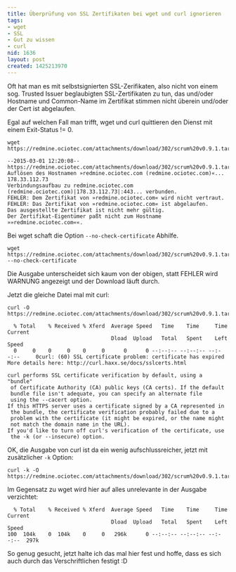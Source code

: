 ```yaml
---
title: Überprüfung von SSL Zertifikaten bei wget und curl ignorieren
tags:
- wget
- SSL
- Gut zu wissen
- curl
nid: 1636
layout: post
created: 1425213970
---
```

Oft hat man es mit selbstsignierten SSL-Zerifikaten, also nicht von einem sog. Trusted Issuer beglaubigten SSL-Zertifikaten zu tun, 
das und/oder Hostname und Common-Name im Zertifikat stimmen nicht überein und/oder der Cert ist abgelaufen.

Egal auf welchen Fall man trifft, wget und curl quittieren den Dienst mit einem Exit-Status != 0.

```
wget https://redmine.ociotec.com/attachments/download/302/scrum%20v0.9.1.tar.gz
```

```
--2015-03-01 12:20:08--  https://redmine.ociotec.com/attachments/download/302/scrum%20v0.9.1.tar.gz
Auflösen des Hostnamen »redmine.ociotec.com (redmine.ociotec.com)«... 178.33.112.73
Verbindungsaufbau zu redmine.ociotec.com (redmine.ociotec.com)|178.33.112.73|:443... verbunden.
FEHLER: Dem Zertifikat von »redmine.ociotec.com« wird nicht vertraut.
FEHLER: Das Zertifikat von »redmine.ociotec.com« ist abgelaufen.
Das ausgestellte Zertifikat ist nicht mehr gültig.
Der Zertifikat-Eigentümer paßt nicht zum Hostname »»redmine.ociotec.com««.
```
<!--break-->

Bei wget schaft die Option `--no-check-certificate` Abhilfe.

```
wget https://redmine.ociotec.com/attachments/download/302/scrum%20v0.9.1.tar.gz --no-check-certificate
```

Die Ausgabe unterscheidet sich kaum von der obigen, statt FEHLER wird WARNUNG angezeigt und der Download läuft durch.

Jetzt die gleiche Datei mal mit curl:

```
curl -O  https://redmine.ociotec.com/attachments/download/302/scrum%20v0.9.1.tar.gz
```

```
  % Total    % Received % Xferd  Average Speed   Time    Time     Time  Current
                                 Dload  Upload   Total   Spent    Left  Speed
  0     0    0     0    0     0      0      0 --:--:-- --:--:-- --:--:--     0curl: (60) SSL certificate problem: certificate has expired
More details here: http://curl.haxx.se/docs/sslcerts.html

curl performs SSL certificate verification by default, using a "bundle"
 of Certificate Authority (CA) public keys (CA certs). If the default
 bundle file isn't adequate, you can specify an alternate file
 using the --cacert option.
If this HTTPS server uses a certificate signed by a CA represented in
 the bundle, the certificate verification probably failed due to a
 problem with the certificate (it might be expired, or the name might
 not match the domain name in the URL).
If you'd like to turn off curl's verification of the certificate, use
 the -k (or --insecure) option.
```

OK, die Ausgabe von curl ist da ein wenig aufschlussreicher, jetzt mit zusätzlicher `-k` Option: 

```
curl -k -O  https://redmine.ociotec.com/attachments/download/302/scrum%20v0.9.1.tar.gz
```

Im Gegensatz zu wget wird hier auf alles unrelevante in der Ausgabe verzichtet:

```
  % Total    % Received % Xferd  Average Speed   Time    Time     Time  Current
                                 Dload  Upload   Total   Spent    Left  Speed
100  104k    0  104k    0     0   296k      0 --:--:-- --:--:-- --:--:--  297k
```

So genug gesucht, jetzt halte ich das mal hier fest und hoffe, dass es sich auch durch das Verschriftlichen festigt :D
